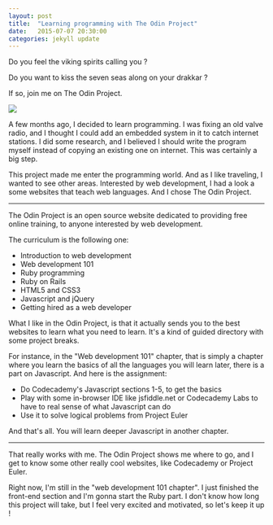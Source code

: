 ```yaml
---
layout: post
title:  "Learning programming with The Odin Project"
date:   2015-07-07 20:30:00
categories: jekyll update
---
```

Do you feel the viking spirits calling you ?

Do you want to kiss the seven seas along on your drakkar ?

If so, join me on The Odin Project.

<a href="http://www.theodinproject.com"><img src="{{site.baseurl}}/assets/logo_odin_project.png" style="min-width:0;max-width:100%;margin-left:0"></a>


A few months ago, I decided to learn programming. I was fixing an old valve radio, and I thought I could add an embedded system in it to catch internet stations. I did some research, and I believed I should write the program myself instead of copying an existing one on internet. This was certainly a big step. 

This project made me enter the programming world. And as I like traveling, I wanted to see other areas.
Interested by web development, I had a look a some websites that teach web languages. And I chose The Odin Project.

<hr />

The Odin Project is an open source website dedicated to providing free online training, to anyone interested by web development. 

The curriculum is the following one:

<ul>
    <li>Introduction to web development</li>
    <li>Web development 101</li>
    <li>Ruby programming</li>
    <li>Ruby on Rails</li>
    <li>HTML5 and CSS3</li>
    <li>Javascript and jQuery</li>
    <li>Getting hired as a web developer</li>
</ul>

What I like in the Odin Project, is that it actually sends you to the best websites to learn what you need to learn. It's a kind of guided directory with some project breaks.

For instance, in the "Web development 101" chapter, that is simply a chapter where you learn the basics of all the languages you will learn later, there is a part on Javascript. And here is the assignment:

<ul>
    <li>Do Codecademy's Javascript sections 1-5, to get the basics</li>
    <li>Play with some in-browser IDE like jsfiddle.net or Codecademy Labs to have to real sense of what Javascript can do</li>
    <li>Use it to solve logical problems from Project Euler</li>
</ul>

And that's all. You will learn deeper Javascript in another chapter.

<hr />

That really works with me. The Odin Project shows me where to go, and I get to know some other really cool websites, like Codecademy or Project Euler.

Right now, I'm still in the "web development 101 chapter". I just finished the front-end section and I'm gonna start the Ruby part. I don't know how long this project will take, but I feel very excited and motivated, so let's keep it up !